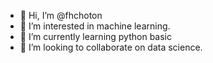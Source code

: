 - 👋 Hi, I’m @fhchoton
- 👀 I’m interested in machine learning.
- 🌱 I’m currently learning python basic
- 💞️ I’m looking to collaborate on data science.

<!---
fhchoton/fhchoton is a ✨ special ✨ repository because its `README.md` (this file) appears on your GitHub profile.
You can click the Preview link to take a look at your changes.
--->

